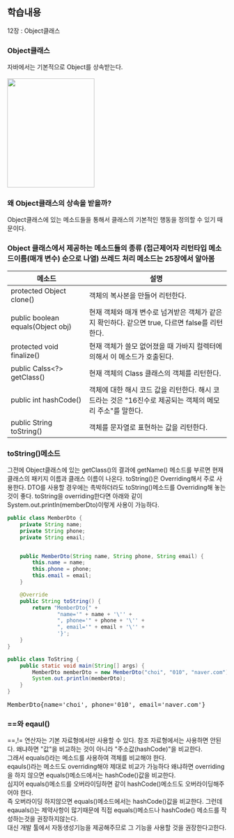 ## 학습내용
12장 : Object클래스

### Object클래스
자바에서는 기본적으로 Object를 상속받는다. <br>
<br>
<img src="https://user-images.githubusercontent.com/79621675/150135966-857b9109-c742-461f-9813-92195ba27c8b.png" width="200" height="250">


### 왜 Object클래스의 상속을 받을까?
Object클래스에 있는 메소드들을 통해서 클래스의 기본적인 행동을 정의할 수 있기 때문이다.

### Object 클래스에서 제공하는 메소드들의 종류 (접근제어자 리턴타입 메소드이름(매개 변수) 순으로 나열) 쓰레드 처리 메소드는 25장에서 알아봄
|메소드|설명|
|------|---|
|protected Object clone()|객체의 복사본을 만들어 리턴한다.|
|public boolean equals(Object obj)|현재 객체와 매개 변수로 넘겨받은 객체가 같은지 확인하다. 같으면 true, 다르면 false를 리턴한다.|
|protected void finalize()|현재 객체가 쓸모 없어졌을 때 가바지 컬렉터에 의해서 이 메소드가 호출된다. |
|public Calss<?> getClass()|현재 객체의 Class 클래스의 객체를 리턴한다.|
|public int hashCode()|객체에 대한 해시 코드 값을 리턴한다. 해시 코드라는 것은 "16진수로 제공되는 객체의 메모리 주소"를 말한다.|
|public String toString()|객체를 문자열로 표현하는 값을 리턴한다.|

### toString()메소드
그전에 Object클래스에 있는 getClass()의 결과에 getName() 메소드를 부르면 현재 클래스의 패키지 이름과 클래스 이름이 나온다.
toString()은 Overriding해서 주로 사용한다. DTO를 사용할 경우에는 촉박하더라도 toString()메소드를 Overriding해 놓는 것이 좋다.
toString을 overriding한다면 아래와 같이 System.out.println(memberDto)이렇게 사용이 가능하다. 
```java
public class MemberDto {
    private String name;
    private String phone;
    private String email;


    public MemberDto(String name, String phone, String email) {
        this.name = name;
        this.phone = phone;
        this.email = email;
    }

    @Override
    public String toString() {
        return "MemberDto{" +
                "name='" + name + '\'' +
                ", phone='" + phone + '\'' +
                ", email='" + email + '\'' +
                '}';
    }
}

public class ToString {
    public static void main(String[] args) {
        MemberDto memberDto = new MemberDto("choi", "010", "naver.com");
        System.out.println(memberDto);
    }
}
```

<pre>
MemberDto{name='choi', phone='010', email='naver.com'}
</pre>

### ==와 eqaul()
==,!= 연산자는 기본 자료형에서만 사용할 수 있다. 참조 자료형에서는 사용하면 안된다. 왜냐하면 "값"을 비교하는 것이 아니라 "주소값(hashCode)"을 비교한다. <br>
그래서 equals()라는 메소드를 사용하여 객체를 비교해야 한다.  <br>
eqauls()라는 메소드도 overriding해야 제대로 비교가 가능하다 왜냐하면 overriding을 하지 않으면 equals()메소드에서는 hashCode()값을 비교한다. <br>
심지어 equals()메소드를 오버라이딩하면 같이 hashCode()메소드도 오버라이딩해주어야 한다. <br>
즉 오버라이딩 하지않으면 equals()메소드에서는 hashCode()값을 비교한다. 그런데 eqauals()는 제약사항이 많기때문에 직접 equals()메소드나 hashCode() 메소드를 작성하는것을 권장하지않는다.<br>
대신 개발 툴에서 자동생성기능을 제공해주므로 그 기능을 사용할 것을 권장한다고한다. <br>



